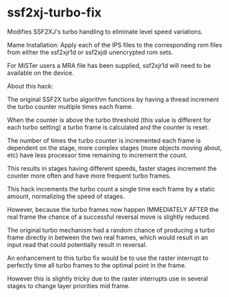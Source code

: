 # ssf2xj-turbo-fix

Modifies SSF2XJ's turbo handling to eliminate level speed variations.


Mame Installation:
 Apply each of the IPS files to the corresponding rom files from either the ssf2xjr1d or ssf2xjdi unencrypted rom sets.

 
For MiSTer users a MRA file has been supplied, ssf2xjr1d will need to be available on the device.


About this hack:

  The original SSF2X turbo algorithm functions by having a thread increment the turbo counter multiple times each frame.
  
  When the counter is above the turbo threshold (this value is different for each turbo setting) a turbo frame is calculated and the counter is reset.
  
  The number of times the turbo counter is incremented each frame is dependent on the stage, more complex stages (more objects moving about, etc) have less processor time remaining to increment the count.
  
  This results in stages having different speeds, faster stages increment the counter more often and have more frequent turbo frames.
  
  This hack increments the turbo count a single time each frame by a static amount, normalizing the speed of stages.
  
  However, because the turbo frames now happen IMMEDIATELY AFTER the real frame the chance of a successful reversal move is slightly reduced.
  
  The original turbo mechanism had a random chance of producing a turbo frame directly in between the two real frames, which would result in an input read that could potentially result in reversal.
  
  An enhancement to this turbo fix would be to use the raster interrupt to perfectly time all turbo frames to the optimal point in the frame.

  However this is slightly tricky due to the raster interrupts use in several stages to change layer priorities mid frame.